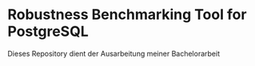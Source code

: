 # Robustness Benchmarking Tool for PostgreSQL
Dieses Repository dient der Ausarbeitung meiner Bachelorarbeit


